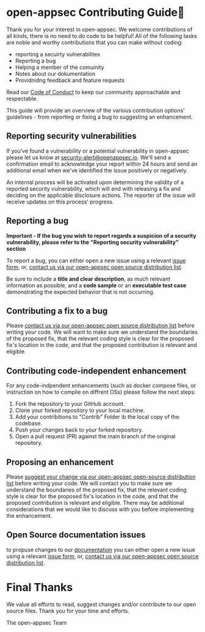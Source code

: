 # open-appsec Contributing Guide🌴
Thank you for your interest in open-appsec. We welcome contributions of all kinds, there is no need to do code to be helpful! All of the following tasks are noble and worthy contributions that you can make without coding:

- reporting a secuirty vulnerabilites
- Reporting a bug
- Helping a member of the comuinity
- Notes about our dokumentation 
- Providnidng feedback and feature requests

Read our [Code of Conduct](./CODE_OF_CONDUCT.md) to keep our community approachable and respectable.

This guide will provide an overview of the various contribution options' guidelines - from reporting or fixing a bug to suggesting an enhancement.

## Reporting security vulnerabilities

If you've found a vulnerability or a potential vulnerability in open-appsec please let us know at [security-alert@openappsec.io](mailto:security-alert@openappsec.io). We'll send a confirmation email to acknowledge your report within 24 hours and send an additional email when we've identified the issue positively or negatively.

An internal process will be activated upon determining the validity of a reported security vulnerability, which will end with releasing a fix and deciding on the applicable disclosure actions. The reporter of the issue will receive updates on this process' progress.

## Reporting a bug

**Important - If the bug you wish to report regards a suspicion of a security vulnerability, please refer to the "Reporting security vulnerability" section**

To report a bug, you can either open a new issue using a relevant [issue form](https://github.com/github/docs/issues/new/choose), or, [contact us via our open-appsec open source distribution list](mailto:opensource@openappsec.io).

Be sure to include a **title and clear description**, as much relevant information as possible, and a **code sample** or an **executable test case** demonstrating the expected behavior that is not occurring.

## Contributing a fix to a bug

Please [contact us via our open-appsec open source distribution list](mailto:opensource@openappsec.io) before writing your code. We will want to make sure we understand the boundaries of the proposed fix, that the relevant coding style is clear for the proposed fix's location in the code, and that the proposed contribution is relevant and eligible.

## Contributing code-independent enhancement

For any code-indpendent enhancements (such as docker compose files, or instruction on how to complie on diffrent OSs) please follow the next steps:
1. Fork the repository to your GitHub account.
2. Clone your forked repository to your local machine.
3. Add your contribitions to "Contrib" Folder ib the local copy of the codebase.
4. Push your changes back to your forked repository.
5. Open a pull request (PR) against the main branch of the original repository.

## Proposing an enhancement

Please [suggest your change via our open-appsec open-source distribution list](mailto:opensource@openappsec.io) before writing your code. We will contact you to make sure we understand the boundaries of the proposed fix, that the relevant coding style is clear for the proposed fix's location in the code, and that the proposed contribution is relevant and eligible. There may be additional considerations that we would like to discuss with you before implementing the enhancement.

## Open Source documentation issues

to propuse changes to our [documentation](https://docs.openappsec.io/?utm_medium=web&utm_source=wix&utm_content=top_menu) you can either open a new issue using a relevant [issue form](https://github.com/github/docs/issues/new/choose), or, [contact us via our open-appsec open source distribution list](mailto:opensource@openappsec.io).

# Final Thanks
We value all efforts to read, suggest changes and/or contribute to our open source files. Thank you for your time and efforts.

The open-appsec Team
